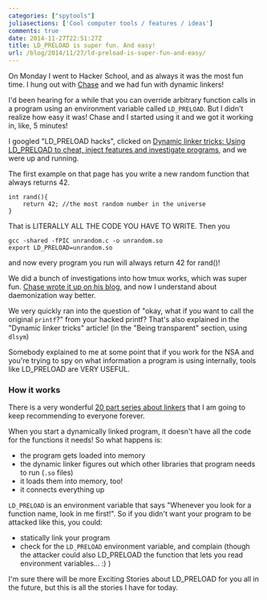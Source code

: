 ```yaml
---
categories: ["spytools"]
juliasections: ['Cool computer tools / features / ideas']
comments: true
date: 2014-11-27T22:51:27Z
title: LD_PRELOAD is super fun. And easy!
url: /blog/2014/11/27/ld-preload-is-super-fun-and-easy/
---
```


On Monday I went to Hacker School, and as always it was the most fun
time. I hung out with [Chase](http://blog.chaselambda.com/) and we had
fun with dynamic linkers!

I'd been hearing for a while that you can override arbitrary function
calls in a program using an environment variable called `LD_PRELOAD`.
But I didn't realize how easy it was! Chase and I started using it and
we got it working in, like, 5 minutes!

I googled "LD_PRELOAD hacks", clicked on [Dynamic linker tricks: Using LD_PRELOAD to cheat, inject features and investigate programs](http://rafalcieslak.wordpress.com/2013/04/02/dynamic-linker-tricks-using-ld_preload-to-cheat-inject-features-and-investigate-programs/),
and we were up and running.

The first example on that page has you write a new random function that
always returns 42.

```
int rand(){
    return 42; //the most random number in the universe
}
```

That is LITERALLY ALL THE CODE YOU HAVE TO WRITE. Then you 

```
gcc -shared -fPIC unrandom.c -o unrandom.so
export LD_PRELOAD=unrandom.so
```

and now every program you run will always return 42 for rand()!

<!--more-->

We did a bunch of investigations into how tmux works, which was super
fun. [Chase wrote it up on his blog](http://blog.chaselambda.com/2014/11/25/how-tmux-starts-up-an-adventure-with-linux-tools.html),
and now I understand about daemonization way better.

We very quickly ran into the question of "okay, what if you want to call
the original `printf`?" from your hacked printf? That's also explained
in the "Dynamic linker tricks" article! (in the "Being transparent"
section, using `dlsym`)

Somebody explained to me at some point that if you work for the NSA and
you're trying to spy on what information a program is using internally,
tools like LD_PRELOAD are VERY USEFUL.

### How it works

There is a very wonderful 
[20 part series about linkers](http://lwn.net/Articles/276782/) that I
am going to keep recommending to everyone forever.

When you start a dynamically linked program, it doesn't have all the
code for the functions it needs! So what happens is:

* the program gets loaded into memory
* the dynamic linker figures out which other libraries that program
  needs to run (`.so` files)
* it loads them into memory, too!
* it connects everything up

`LD_PRELOAD` is an environment variable that says "Whenever you look for
a function name, look in me first!". So if you didn't want your program
to be attacked like this, you could:

* statically link your program
* check for the `LD_PRELOAD` environment variable, and complain (though
  the attacker could also LD_PRELOAD the function that lets you read
  environment variables... :) ) 

I'm sure there will be more Exciting Stories about LD_PRELOAD for you
all in the future, but this is all the stories I have for today.
